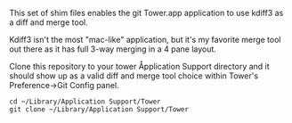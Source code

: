 This set of shim files enables the git Tower.app application to use kdiff3 as a diff and merge tool.

Kdiff3 isn't the most "mac-like" application, but it's my favorite merge tool out there as it has full 3-way merging in a 4 pane layout.

Clone this repository to your tower Åpplication Support directory and it should show up as a valid diff and merge tool choice within Tower's Preference->Git Config panel.

    cd ~/Library/Application Support/Tower
    git clone ~/Library/Application Support/Tower